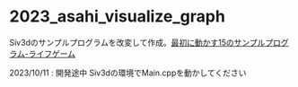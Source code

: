 # 2023_asahi_visualize_graph

Siv3dのサンプルプログラムを改変して作成。[最初に動かす15のサンプルプログラム-ライフゲーム](https://zenn.dev/reputeless/books/siv3d-documentation/viewer/quick-example#3.-%E3%83%A9%E3%82%A4%E3%83%95%E3%82%B2%E3%83%BC%E3%83%A0)

2023/10/11 : 開発途中
Siv3dの環境でMain.cppを動かしてください
